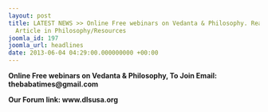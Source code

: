 ```yaml
---
layout: post
title: LATEST NEWS >> Online Free webinars on Vedanta & Philosophy. Read our weekly
  Article in Philosophy/Resources
joomla_id: 197
joomla_url: headlines
date: 2013-06-04 04:29:00.000000000 +00:00
---
```

<p><span><strong>Online Free webinars on Vedanta &amp; Philosophy, To Join Email: <a href="mailto:thebabatimes@gmail.com"><span style="color: #0000ff;"></span></a><a href="mailto:thebabatimes@gmail.com"></a><a>thebabatimes@gmail.com</a></strong></span><span style="font-size: 10pt;"><strong><span style="color: #0000ff;"><br /></span></strong></span></p>
<p><span><strong>Our Forum link: www.dlsusa.org<br /></strong></span></p>

